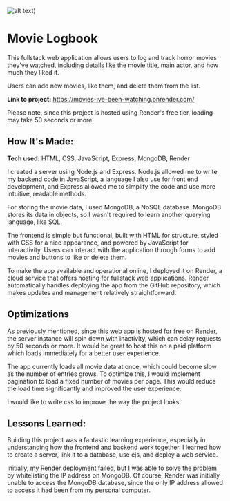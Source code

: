 ![alt text](https://github.com/annieclinton/movies-ive-been-watching/blob/main/movieLogbookSmall.png))

# Movie Logbook
This fullstack web application allows users to log and track horror movies they've watched, including details like the movie title, main actor, and how much they liked it. 

Users can add new movies, like them, and delete them from the list. 

**Link to project:** https://movies-ive-been-watching.onrender.com/  

Please note, since this project is hosted using Render's free tier, loading may take 50 seconds or more.

## How It's Made:

**Tech used:** HTML, CSS, JavaScript, Express, MongoDB, Render 

I created a server using Node.js and Express. Node.js allowed me to write my backend code in JavaScript, a language I also use for front end development, and Express allowed me to simplify the code and use more intuitive, readable methods.

For storing the movie data, I used MongoDB, a NoSQL database. MongoDB stores its data in objects, so I wasn't required to learn another querying language, like SQL.

The frontend is simple but functional, built with HTML for structure, styled with CSS for a nice appearance, and powered by JavaScript for interactivity. Users can interact with the application through forms to add movies and buttons to like or delete them.

To make the app available and operational online, I deployed it on Render, a cloud service that offers hosting for fullstack web applications. Render automatically handles deploying the app from the GitHub repository, which makes updates and management relatively straightforward.

## Optimizations

As previously mentioned, since this web app is hosted for free  on Render, the server instance will spin down with inactivity, which can delay requests by 50 seconds or more. It would be great to host this on a paid platform which loads immediately for a better user experience. 

The app currently loads all movie data at once, which could become slow as the number of entries grows. To optimize this, I would implement pagination to load a fixed number of movies per page. This would reduce the load time significantly and improved the user experience.

I would like to write css to improve the way the project looks.  

## Lessons Learned:

Building this project was a fantastic learning experience, especially in understanding how the frontend and backend work together. I learned how to create a server, link it to a database, use ejs, and deploy a web service. 

Initially, my Render deployment failed, but I was able to solve the problem by whitelisting the IP address on MongoDB. Of course, Render was initially unable to access the MongoDB database, since the only IP address allowed to access it had been from my personal computer. 





